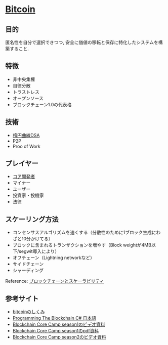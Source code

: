 # [Bitcoin](https://github.com/bitcoin)
## 目的
匿名性を自分で選択できつつ, 安全に価値の移転と保存に特化したシステムを構築すること.

## 特徴
- 非中央集権
- 自律分散
- トラストレス
- オープンソース
- ブロックチェーン1.0の代表格

## 技術
- [楕円曲線DSA](https://ja.wikipedia.org/wiki/楕円曲線DSA)
- P2P
- Proo of Work

## プレイヤー
- [コア開発者](https://github.com/bitcoin)
- マイナー
- ユーザー
- 投資家・投機家
- 法律

## スケーリング方法
- コンセンサスアルゴリズムを速くする（分散性のために1ブロック生成にわざと10分かけてる）
- ブロックに含まれるトランザクションを増やす（Block weightが4MB以下/segwit導入により）
- オフチェーン（Lightning networkなど）
- サイドチェーン
- シャーディング

Reference: [ブロックチェーンとスケーラビリティ](https://medium.com/uniqys/blockchain-scalability-d95ee27c5092)

## 参考サイト
- [bitcoinのしくみ](https://bitcoin.peryaudo.org/index.html)
- [Programming The Blockchain C# 日本語](https://programmingblockchain.gitbook.io/programmingblockchain-japanese/)
- [Blockchain Core Camp season1のビデオ資料](https://bc-2.jp/season1)
- [Blockchain Core Camp season1のpdf資料](https://bc-2.jp/season1/materials)
- [Blockchain Core Camp season2のビデオ資料](https://bc-2.jp/season2)
